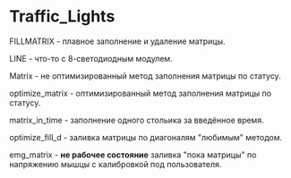 # Traffic_Lights
FILLMATRIX - плавное заполнение и удаление матрицы.

LINE - что-то с 8-светодиодным модулем.

Matrix - не оптимизированный метод заполнения матрицы по статусу.

optimize_matrix - оптимизированный метод заполнения матрицы по статусу.

matrix_in_time - заполнение одного стольика за введённое время.

optimize_fill_d - заливка матрицы по диагоналям "любимым" методом.

emg_matrix - **не рабочее состояние** заливка "пока матрицы" по напряжению мышцы с калибровкой под пользователя.
